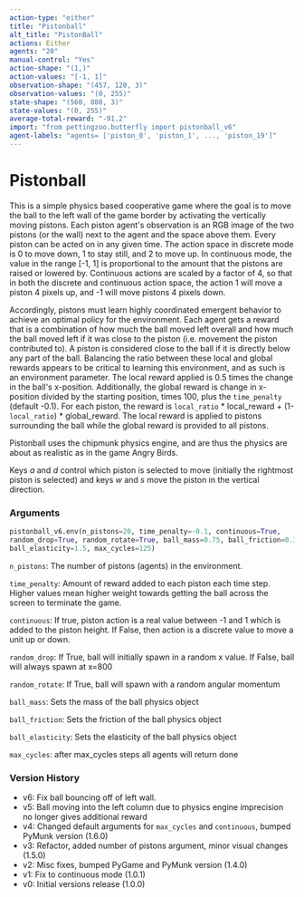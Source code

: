 ```yaml
---
action-type: "either"
title: "Pistonball"
alt_title: "PistonBall"
actions: Either
agents: "20"
manual-control: "Yes"
action-shape: "(1,)"
action-values: "[-1, 1]"
observation-shape: "(457, 120, 3)"
observation-values: "(0, 255)"
state-shape: "(560, 880, 3)"
state-values: "(0, 255)"
average-total-reward: "-91.2"
import: "from pettingzoo.butterfly import pistonball_v6"
agent-labels: "agents= ['piston_0', 'piston_1', ..., 'piston_19']"
---
```


# Pistonball

This is a simple physics based cooperative game where the goal is to move the ball to the left wall of the game border by activating the vertically moving pistons. Each piston agent's observation is an RGB image of the two pistons (or the wall) next to the agent and the space above them. Every piston can be acted on in any given time. The action space in discrete mode is 0 to move down, 1 to stay still, and 2 to move up. In continuous mode, the value in the range [-1, 1] is proportional to the amount that the pistons are raised or lowered by. Continuous actions are scaled by a factor of 4, so that in both the discrete and continuous action space, the action 1 will move a piston 4 pixels up, and -1 will move pistons 4 pixels down.

Accordingly, pistons must learn highly coordinated emergent behavior to achieve an optimal policy for the environment. Each agent gets a reward that is a combination of how much the ball moved left overall and how much the ball moved left if it was close to the piston (i.e. movement the piston contributed to). A piston is considered close to the ball if it is directly below any part of the ball. Balancing the ratio between these local and global rewards appears to be critical to learning this environment, and as such is an environment parameter. The local reward applied is 0.5 times the change in the ball's x-position. Additionally, the global reward is change in x-position divided by the starting position, times 100, plus the `time_penalty` (default -0.1). For each piston, the reward is `local_ratio` * local_reward + (1-`local_ratio`) * global_reward. The local reward is applied to pistons surrounding the ball while the global reward is provided to all pistons.

Pistonball uses the chipmunk physics engine, and are thus the physics are about as realistic as in the game Angry Birds.

Keys *a* and *d* control which piston is selected to move (initially the rightmost piston is selected) and keys *w* and *s* move the piston in the vertical direction.


### Arguments


``` python
pistonball_v6.env(n_pistons=20, time_penalty=-0.1, continuous=True,
random_drop=True, random_rotate=True, ball_mass=0.75, ball_friction=0.3,
ball_elasticity=1.5, max_cycles=125)
```

`n_pistons`: The number of pistons (agents) in the environment.

`time_penalty`: Amount of reward added to each piston each time step. Higher values mean higher weight towards getting the ball across the screen to terminate the game.

`continuous`:  If true, piston action is a real value between -1 and 1 which is added to the piston height. If False, then action is a discrete value to move a unit up or down.

`random_drop`:  If True, ball will initially spawn in a random x value. If False, ball will always spawn at x=800

`random_rotate`:  If True, ball will spawn with a random angular momentum

`ball_mass`:  Sets the mass of the ball physics object

`ball_friction`:  Sets the friction of the ball physics object

`ball_elasticity`:  Sets the elasticity of the ball physics object

`max_cycles`:  after max_cycles steps all agents will return done


### Version History

* v6: Fix ball bouncing off of left wall.
* v5: Ball moving into the left column due to physics engine imprecision no longer gives additional reward
* v4: Changed default arguments for `max_cycles` and `continuous`, bumped PyMunk version (1.6.0)
* v3: Refactor, added number of pistons argument, minor visual changes (1.5.0)
* v2: Misc fixes, bumped PyGame and PyMunk version (1.4.0)
* v1: Fix to continuous mode (1.0.1)
* v0: Initial versions release (1.0.0)
</div>
